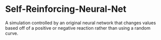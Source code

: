 # Self-Reinforcing-Neural-Net
A simulation controlled by an original neural network that changes values based off of a positive or negative reaction rather than using a random curve.
